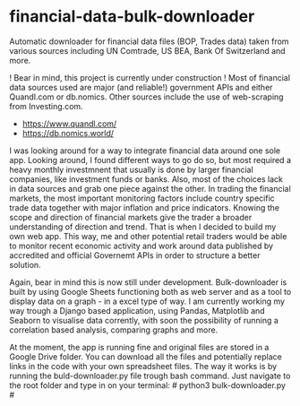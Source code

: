# financial-data-bulk-downloader
Automatic downloader for financial data files (BOP, Trades data) taken from various sources including UN Comtrade, US BEA, Bank Of Switzerland and more.

! Bear in mind, this project is currently under construction ! 
Most of financial data sources used are major (and reliable!) government APIs and either Quandl.com or db.nomics. Other sources include the use of web-scraping from Investing.com.

- https://www.quandl.com/
- https://db.nomics.world/

I was looking around for a way to integrate financial data around one sole app. Looking around, I found different ways to go do so, but most required a heavy monthly investmnent that usually is done by larger financial companies, like investment funds or banks. Also, most of the choices lack in data sources and grab one piece against the other. In trading the financial markets, the most important monitoring factors include country specific trade data together with major inflation and price indicators. Knowing the scope and direction of financial markets give the trader a broader understanding of direction and trend. That is when I decided to build my own web app. This way, me and other potential retail traders would be able to monitor recent economic activity and work around data published by accredited and official Governemt APIs in order to structure a better solution.

Again, bear in mind this is now still under development. Bulk-downloader is built by using Google Sheets functioning both as web server and as a tool to display data on a graph - in a excel type of way. I am currently working my way trough a Django based application, using Pandas, Matplotlib and Seaborn to visualise data corrently, with soon the possibility of running a correlation based analysis, comparing graphs and more.

At the moment, the app is running fine and original files are stored in a Google Drive folder. You can download all the files and potentially replace links in the code with your own spreadsheet files. The way it works is by running the buld-downloader.py file trough bash command. Just navigate to the root folder and type in on your terminal: # python3 bulk-downloader.py #

